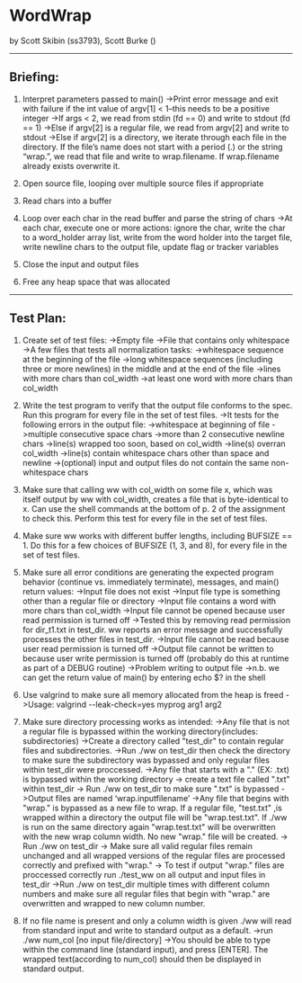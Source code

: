 # WordWrap
by Scott Skibin (ss3793), Scott Burke ()

---------
Briefing:
---------

1) Interpret parameters passed to main()
    ->Print error message and exit with failure if the int value of argv[1] < 1–this needs to be a positive integer
    ->If args < 2, we read from stdin (fd == 0) and write to stdout (fd == 1)
    ->Else if argv[2] is a regular file, we read from argv[2] and write to stdout
    ->Else if argv[2] is a directory, we iterate through each file in the directory. If the file’s name does not start with a period (.) or the string “wrap.”, we read that file and write to wrap.filename. If wrap.filename already exists overwrite it.

2) Open source file, looping over multiple source files if appropriate

3) Read chars into a buffer

4) Loop over each char in the read buffer and parse the string of chars
    ->At each char, execute one or more actions: ignore the char, write the char to a word_holder array list, write from the word holder into the target file, write newline chars to the output file, update flag or tracker variables

5) Close the input and output files

6) Free any heap space that was allocated

----------
Test Plan:
----------

1) Create set of test files:
    ->Empty file
    ->File that contains only whitespace
    ->A few files that tests all normalization tasks: 
        ->whitespace sequence at the beginning of the file
        ->long whitespace sequences (including three or more newlines) in the middle and at the end of the file
        ->lines with more chars than col_width
        ->at least one word with more chars than col_width

2) Write the test program to verify that the output file conforms to the spec. Run this program for every file in the set of test files.
    ->It tests for the following errors in the output file:
        ->whitespace at beginning of file
        ->multiple consecutive space chars
        ->more than 2 consecutive newline chars
        ->line(s) wrapped too soon, based on col_width
        ->line(s) overran col_width
        ->line(s) contain whitespace chars other than space and newline
        ->(optional) input and output files do not contain the same non-whitespace chars

3) Make sure that calling ww with col_width on some file x, which was itself output by ww with col_width, creates a file that is byte-identical to x. Can use the shell commands at the bottom of p. 2 of the assignment to check this. Perform this test for every file in the set of test files.

4) Make sure ww works with different buffer lengths, including BUFSIZE == 1. Do this for a few choices of BUFSIZE (1, 3, and 8), for every file in the set of test files.

5) Make sure all error conditions are generating the expected program behavior (continue vs. immediately terminate), messages, and main() return values:
    ->Input file does not exist
    ->Input file type is something other than a regular file or directory
    ->Input file contains a word with more chars than col_width
    ->Input file cannot be opened because user read permission is turned off
        ->Tested this by removing read permission for dir_t1.txt in test_dir. ww reports an error message and successfully processes the other files in test_dir.
    ->Input file cannot be read because user read permission is turned off
    ->Output file cannot be written to because user write permission is turned off (probably do this at runtime as part of a DEBUG routine)
    ->Problem writing to output file
        ->n.b. we can get the return value of main() by entering echo $? in the shell

6) Use valgrind to make sure all memory allocated from the heap is freed
    ->Usage: valgrind --leak-check=yes myprog arg1 arg2

7) Make sure directory processing works as intended: 
    ->Any file that is not a regular file is bypassed within the working directory(includes: subdirectories)
        ->Create a directory called "test_dir" to contain regular files and subdirectories.
        ->Run ./ww on test_dir then check the directory to make sure the subdirectory was bypassed and only regular files within test_dir were proccessed.
    ->Any file that starts with a "." (EX: .txt) is bypassed within the working directory
        -> create a text file called ".txt" within test_dir
        -> Run ./ww on test_dir to make sure ".txt" is bypassed
    ->Output files are named ‘wrap.inputfilename’
        ->Any file that begins with "wrap." is bypassed as a new file to wrap.  If a regular file, "test.txt" ,is wrapped within a directory the output file will be "wrap.test.txt".  If ./ww is run on the same directory again "wrap.test.txt" will be overwritten with the new wrap column width.  No new "wrap." file will be created.
        -> Run ./ww on test_dir
        -> Make sure all valid regular files remain unchanged and all wrapped versions of the regular files are processed correctly and prefixed with "wrap."
        -> To test if output "wrap." files are proccessed correctly run ./test_ww on all output and input files in test_dir
        ->Run ./ww on test_dir multiple times with different column numbers and make sure all regular files that begin with "wrap." are overwritten and wrapped to new column number.

8) If no file name is present and only a column width is given ./ww will read from standard input and write to standard output as a default.
    ->run ./ww num_col [no input file/directory] 
        ->You should be able to type within the command line (standard input), and press [ENTER]. The wrapped text(according to num_col) should then be displayed in standard output.
    


